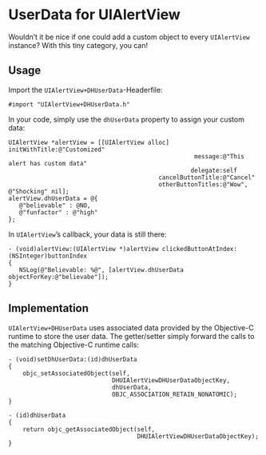 # UserData for UIAlertView

Wouldn’t it be nice if one could add a custom object to every `UIAlertView` instance? With this tiny category, you can!

## Usage

Import the `UIAlertView+DHUserData`-Headerfile:

```
#import "UIAlertView+DHUserData.h"
```

In your code, simply use the `dhUserData` property to assign your custom data:

```
UIAlertView *alertView = [[UIAlertView alloc] initWithTitle:@"Customized"
                                                    message:@"This alert has custom data"
                                                   delegate:self
                                          cancelButtonTitle:@"Cancel"
                                          otherButtonTitles:@"Wow", @"Shocking" nil];
alertView.dhUserData = @{
   @"believable" : @NO,
   @"funfactor" : @"high"
};
```
In `UIAlertView`’s callback, your data is still there:

```
- (void)alertView:(UIAlertView *)alertView clickedButtonAtIndex:(NSInteger)buttonIndex
{
   NSLog(@"Believable: %@", [alertView.dhUserData objectForKey:@"believabe"]);
}
```

## Implementation

`UIAlertView+DHUserData` uses associated data provided by the Objective-C runtime to store the user data. The getter/setter simply forward the calls to the matching Objective-C runtime calls:

```
- (void)setDhUserData:(id)dhUserData
{
    objc_setAssociatedObject(self,
                             DHUIAlertViewDHUserDataObjectKey,
                             dhUserData,
                             OBJC_ASSOCIATION_RETAIN_NONATOMIC);
}

- (id)dhUserData
{
    return objc_getAssociatedObject(self,
                                    DHUIAlertViewDHUserDataObjectKey);
}
```

